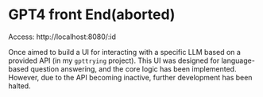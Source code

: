 # GPT4 front End(aborted)

Access: http://localhost:8080/:id

Once aimed to build a UI for interacting with a specific LLM based on a provided API (in my `gpttrying` project). This UI was designed for language-based question answering, and the core logic has been implemented. 
However, due to the API becoming inactive, further development has been halted.
